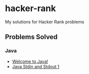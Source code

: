# hacker-rank
My solutions for Hacker Rank problems

## Problems Solved


### Java  
- [Welcome to Java!](https://www.hackerrank.com/challenges/welcome-to-java)  
- [Java Stdin and Stdout 1](https://www.hackerrank.com/challenges/java-stdin-and-stdout-1)
